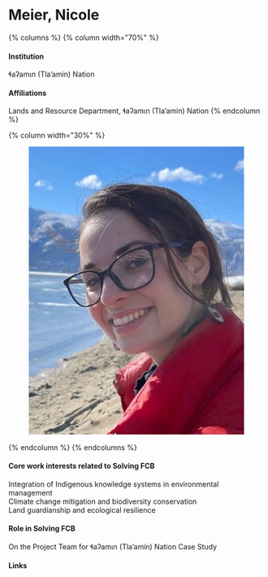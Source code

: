 # Meier, Nicole

{% columns %}
{% column width="70%" %}
#### Institution

ɬaʔamɩn (Tla’amin) Nation

#### Affiliations

Lands and Resource Department, ɬaʔamɩn (Tla’amin) Nation
{% endcolumn %}

{% column width="30%" %}
<figure><img src="https://raw.githubusercontent.com/Solving-FCB/docs/refs/heads/main/.img/meier-n.webp" alt=""></figure>
{% endcolumn %}
{% endcolumns %}

#### Core work interests related to Solving FCB

Integration of Indigenous knowledge systems in environmental management\
Climate change mitigation and biodiversity conservation\
Land guardianship and ecological resilience

#### Role in Solving FCB

On the Project Team for ɬaʔamɩn (Tla’amin) Nation Case Study

#### Links
